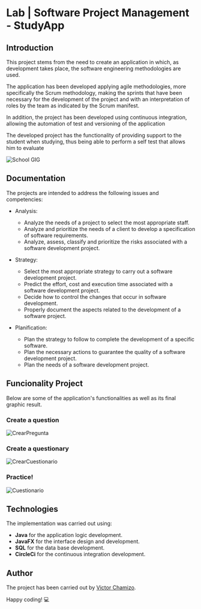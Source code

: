 # Lab | Software Project Management - StudyApp

## Introduction
This project stems from the need to create an application in which, as development takes place, the software engineering methodologies are used.

The application has been developed applying agile methodologies, more specifically the Scrum methodology, making the sprints that have been necessary for the development of the project and with an interpretation of roles by the team as indicated by the Scrum manifest.

In addition, the project has been developed using continuous integration, allowing the automation of test and versioning of the application

The developed project has the functionality of providing support to the student when studying, thus being able to perform a self test that allows him to evaluate

![School GIG](https://cdn.dribbble.com/users/227808/screenshots/5549059/bbb-nlaicons.gif)


## Documentation

The projects are intended to address the following issues and competencies:

  - Analysis:
    - Analyze the needs of a project to select the most appropriate staff.
    - Analyze and prioritize the needs of a client to develop a specification of software requirements.
    - Analyze, assess, classify and prioritize the risks associated with a software development project.
    
  - Strategy:
    - Select the most appropriate strategy to carry out a software development project.
    - Predict the effort, cost and execution time associated with a software development project.
    - Decide how to control the changes that occur in software development.
    - Properly document the aspects related to the development of a software project.
    
  - Planification:
    - Plan the strategy to follow to complete the development of a specific software.
    - Plan the necessary actions to guarantee the quality of a software development project.
    - Plan the needs of a software development project.


## Funcionality Project
Below are some of the application's functionalities as well as its final graphic result.

### Create a question
![CrearPregunta](https://user-images.githubusercontent.com/32466953/69819106-7f1a0b00-11fe-11ea-9059-19220fe07781.png)


### Create a questionary
![CrearCuestionario](https://user-images.githubusercontent.com/32466953/69819107-7f1a0b00-11fe-11ea-8eab-41d8de8344f1.png)


### Practice!
![Cuestionario](https://user-images.githubusercontent.com/32466953/69819108-7f1a0b00-11fe-11ea-9815-27531452a3b2.png)


## Technologies
The implementation was carried out using:
  - **Java** for the application logic development.
  - **JavaFX** for the interface design and development.
  - **SQL** for the data base development.
  - **CircleCi** for the continuous integration development.


## Author
The project has been carried out by [Victor Chamizo](https://github.com/vctorChamizo).

Happy coding! 💻
